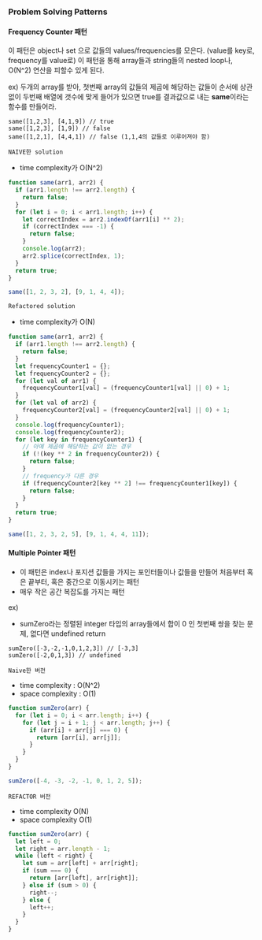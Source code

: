 ### Problem Solving Patterns

#### Frequency Counter 패턴

이 패턴은 object나 set 으로 값들의 values/frequencies를 모은다. (value를 key로, frequency를 value로)
이 패턴을 통해 array들과 string들의 nested loop나, O(N^2) 연산을 피할수 있게 된다.

ex)
두개의 array를 받아, 첫번째 array의 값들의 제곱에 해당하는 값들이 순서에 상관없이 두번째 배열에 갯수에 맞게 들어가 있으면 true를 결과값으로 내는 **same**이라는 함수를 만들어라.

```
same([1,2,3], [4,1,9]) // true
same([1,2,3], [1,9]) // false
same([1,2,1], [4,4,1]) // false (1,1,4의 값들로 이루어져야 함)
```

`NAIVE한 solution`

- time complexity가 O(N^2)

```javascript
function same(arr1, arr2) {
  if (arr1.length !== arr2.length) {
    return false;
  }
  for (let i = 0; i < arr1.length; i++) {
    let correctIndex = arr2.indexOf(arr1[i] ** 2);
    if (correctIndex === -1) {
      return false;
    }
    console.log(arr2);
    arr2.splice(correctIndex, 1);
  }
  return true;
}

same([1, 2, 3, 2], [9, 1, 4, 4]);
```

`Refactored solution`

- time complexity가 O(N)

```javascript
function same(arr1, arr2) {
  if (arr1.length !== arr2.length) {
    return false;
  }
  let frequencyCounter1 = {};
  let frequencyCounter2 = {};
  for (let val of arr1) {
    frequencyCounter1[val] = (frequencyCounter1[val] || 0) + 1;
  }
  for (let val of arr2) {
    frequencyCounter2[val] = (frequencyCounter2[val] || 0) + 1;
  }
  console.log(frequencyCounter1);
  console.log(frequencyCounter2);
  for (let key in frequencyCounter1) {
    // 아예 제곱에 해당하는 값이 없는 경우
    if (!(key ** 2 in frequencyCounter2)) {
      return false;
    }
    // frequency가 다른 경우
    if (frequencyCounter2[key ** 2] !== frequencyCounter1[key]) {
      return false;
    }
  }
  return true;
}

same([1, 2, 3, 2, 5], [9, 1, 4, 4, 11]);
```

#### Multiple Pointer 패턴

- 이 패턴은 index나 포지션 값들을 가지는 포인터들이나 값들을 만들어 처음부터 혹은 끝부터, 혹은 중간으로 이동시키는 패턴
- 매우 작은 공간 복잡도를 가지는 패턴

ex)

- sumZero라는 정렬된 integer 타입의 array들에서 합이 0 인 첫번째 쌍을 찾는 문제, 없다면 undefined return

```
sumZero([-3,-2,-1,0,1,2,3]) // [-3,3]
sumZero([-2,0,1,3]) // undefined
```

`Naive한 버전`

- time complexity : O(N^2)
- space complexity : O(1)

```javascript
function sumZero(arr) {
  for (let i = 0; i < arr.length; i++) {
    for (let j = i + 1; j < arr.length; j++) {
      if (arr[i] + arr[j] === 0) {
        return [arr[i], arr[j]];
      }
    }
  }
}

sumZero([-4, -3, -2, -1, 0, 1, 2, 5]);
```

`REFACTOR 버전`

- time complexity O(N)
- space complexity O(1)

```javascript
function sumZero(arr) {
  let left = 0;
  let right = arr.length - 1;
  while (left < right) {
    let sum = arr[left] + arr[right];
    if (sum === 0) {
      return [arr[left], arr[right]];
    } else if (sum > 0) {
      right--;
    } else {
      left++;
    }
  }
}
```
